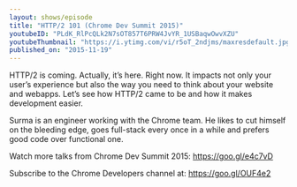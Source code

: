 ```yaml
---
layout: shows/episode
title: "HTTP/2 101 (Chrome Dev Summit 2015)"
youtubeID: "PLdK_RlPcQLk2N7sOT857T6PRW4JvYR_1USBaqwOwvXZU"
youtubeThumbnail: "https://i.ytimg.com/vi/r5oT_2ndjms/maxresdefault.jpg"
published_on: "2015-11-19"
---
```


HTTP/2 is coming. Actually, it’s here. Right now. It impacts not only your user’s experience but also the way you need to think about your website and webapps. Let’s see how HTTP/2 came to be and how it makes development easier.

Surma is an engineer working with the Chrome team. He likes to cut himself on the bleeding edge, goes full-stack every once in a while and prefers good code over functional one.

Watch more talks from Chrome Dev Summit 2015: https://goo.gl/e4c7vD

Subscribe to the Chrome Developers channel at: https://goo.gl/OUF4e2
